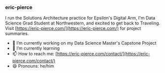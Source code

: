 ### eric-pierce

I run the Solutions Architecture practice for Epsilon's Digital Arm, I'm Data Science Grad Student at Northwestern, and excited to get back to Traveling. Visit [https://eric-pierce.com/](https://eric-pierce.com/) for project summaries.

- 🔭 I’m currently working on my Data Science Master's Capstone Project
- 🌱 I’m currently learning 
- 📫 How to reach me: [https://eric-pierce.com/contact/](https://eric-pierce.com/contact/)
- 😄 Pronouns: he/him
